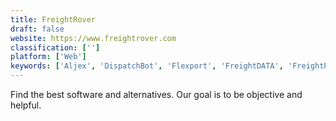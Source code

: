 ```yaml
---
title: FreightRover
draft: false 
website: https://www.freightrover.com
classification: ['']
platform: ['Web']
keywords: ['Aljex', 'DispatchBot', 'Flexport', 'FreightDATA', 'FreightPOP', 'Freightview', 'GT Nexus', 'LoadPilot', 'Logistically TMS', 'Logistream', 'Oracle Trans Operational Planning', 'Oracle Transportation Intelligence', 'Scope', 'Transportation Guru', 'Xeneta', 'pulseTMS']
---
```

Find the best software and alternatives. Our goal is to be objective and helpful.